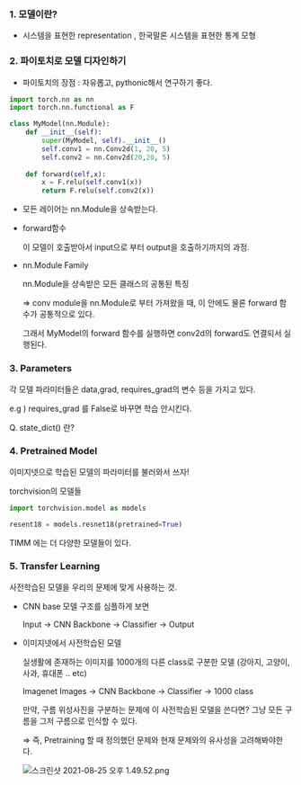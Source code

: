 ### 1. 모델이란?

- 시스템을 표현한 representation , 한국말론 시스템을 표현한 통계 모형

### 2. 파이토치로 모델 디자인하기

- 파이토치의 장점 : 자유롭고, pythonic해서 연구하기 좋다.

```python
import torch.nn as nn
import torch.nn.functional as F

class MyModel(nn.Module):
	def __init__(self):
		super(MyModel, self).__init__()
		self.conv1 = nn.Conv2d(1, 20, 5)
		self.conv2 = nn.Conv2d(20,20, 5)
	
	def forward(self,x):
		x = F.relu(self.conv1(x))
		return F.relu(self.conv2(x))
```

- 모든 레이어는 nn.Module을 상속받는다.
- forward함수

    이 모델이 호출받아서 input으로 부터 output을 호출하기까지의 과정.

- nn.Module Family

    nn.Module을 상속받은 모든 클래스의 공통된 특징

    ⇒ conv module을 nn.Module로 부터 가져왔을 때, 이 안에도 물론 forward 함수가 공통적으로 있다. 

    그래서 MyModel의 forward 함수를 실행하면 conv2d의 forward도 연결되서 실행된다.

### 3. Parameters

각 모델 파라미터들은 data,grad, requires_grad의 변수 등을 가지고 있다.  

e.g ) requires_grad 를 False로 바꾸면 학습 안시킨다.

Q. state_dict() 란? 

### 4. Pretrained Model

이미지넷으로 학습된 모델의 파라미터를 불러와서 쓰자!

torchvision의 모델들

```python
import torchvision.model as models

resent18 = models.resnet18(pretrained=True)
```

TIMM 에는 더 다양한 모델들이 있다.

### 5. Transfer Learning

사전학습된 모델을 우리의 문제에 맞게 사용하는 것.

- CNN base 모델 구조를 심플하게 보면

    Input → CNN Backbone → Classifier → Output

- 이미지넷에서 사전학습된 모델

    실생활에 존재하는 이미지를 1000개의 다른 class로 구분한 모델 (강아지, 고양이, 사과, 휴대폰 .. etc)

    Imagenet Images → CNN Backbone → Classifier → 1000 class

    만약, 구름 위성사진을 구분하는 문제에 이 사전학습된 모델을 쓴다면? 그냥 모든 구름을 그저 구름으로 인식할 수 있다.

    ⇒ 즉, Pretraining 할 때 정의했던 문제와 현재 문제와의 유사성을 고려해봐야한다.

    ![스크린샷 2021-08-25 오후 1.49.52.png](https://s3-us-west-2.amazonaws.com/secure.notion-static.com/9d1eebdd-d8cc-49a8-b6e6-dfc7d7546bb0/스크린샷_2021-08-25_오후_1.49.52.png)
